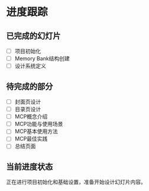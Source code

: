 # 进度跟踪

## 已完成的幻灯片
- [ ] 项目初始化
- [ ] Memory Bank结构创建
- [ ] 设计系统定义

## 待完成的部分
- [ ] 封面页设计
- [ ] 目录页设计
- [ ] MCP概念介绍
- [ ] MCP功能与使用场景
- [ ] MCP基本使用方法
- [ ] MCP最佳实践
- [ ] 总结页面

## 当前进度状态
正在进行项目初始化和基础设置，准备开始设计幻灯片内容。